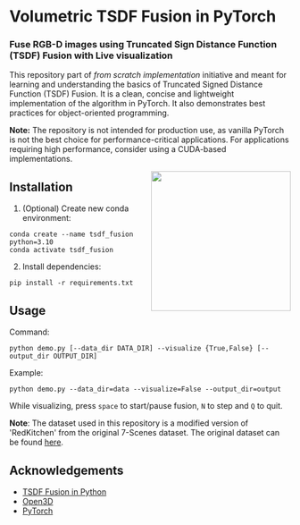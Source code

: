 # Volumetric TSDF Fusion in PyTorch
### Fuse RGB-D images using Truncated Sign Distance Function (TSDF) Fusion with Live visualization

This repository part of *from scratch implementation* initiative and meant for learning and understanding the basics of Truncated Signed Distance Function (TSDF) Fusion. It is a clean, concise and lightweight implementation of the algorithm in PyTorch. It also demonstrates best practices for object-oriented programming.

**Note:** The repository is not intended for production use, as vanilla PyTorch is not the best choice for performance-critical applications. For applications requiring high performance, consider using a CUDA-based implementations.

<img src="output/tsdf_fusion.gif" height=250px align="right"/>


## Installation
1. (Optional) Create new conda environment:
```shell
conda create --name tsdf_fusion python=3.10
conda activate tsdf_fusion
```
2. Install dependencies:
  ```shell
  pip install -r requirements.txt
  ```

## Usage

Command:
```shell
python demo.py [--data_dir DATA_DIR] --visualize {True,False} [--output_dir OUTPUT_DIR]
```

Example:
```shell
python demo.py --data_dir=data --visualize=False --output_dir=output
```

While visualizing, press `space` to start/pause fusion, `N` to step and `Q` to quit.

**Note**: The dataset used in this repository is a modified version of 'RedKitchen' from the original 7-Scenes dataset. The original dataset can be found [here](https://www.microsoft.com/en-us/research/project/rgb-d-dataset-7-scenes/).

## Acknowledgements
- [TSDF Fusion in Python](https://github.com/andyzeng/tsdf-fusion-python) 
- [Open3D](https://www.open3d.org/)
- [PyTorch](https://pytorch.org/)
